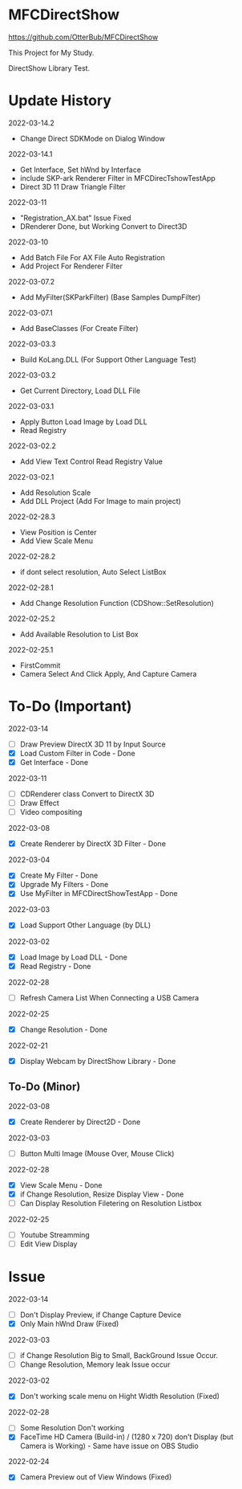 # MFCDirectShow
https://github.com/OtterBub/MFCDirectShow 

This Project for My Study.

DirectShow Library Test.

# Update History
2022-03-14.2
- Change Direct SDKMode on Dialog Window

2022-03-14.1
- Get Interface, Set hWnd by Interface
- include SKP-ark Renderer Filter in MFCDirecTshowTestApp
- Direct 3D 11 Draw Triangle Filter

2022-03-11
- "Registration_AX.bat" Issue Fixed
- DRenderer Done, but Working Convert to Direct3D

2022-03-10
- Add Batch File For AX File Auto Registration
- Add Project For Renderer Filter

2022-03-07.2
- Add MyFilter(SKParkFilter) (Base Samples DumpFilter)

2022-03-07.1
- Add BaseClasses (For Create Filter)

2022-03-03.3
- Build KoLang.DLL (For Support Other Language Test)

2022-03-03.2
- Get Current Directory, Load DLL File

2022-03-03.1
- Apply Button Load Image by Load DLL
- Read Registry

2022-03-02.2
- Add View Text Control Read Registry Value

2022-03-02.1
- Add Resolution Scale
- Add DLL Project (Add For Image to main project)

2022-02-28.3
- View Position is Center
- Add View Scale Menu

2022-02-28.2
- if dont select resolution, Auto Select ListBox

2022-02-28.1
- Add Change Resolution Function (CDShow::SetResolution)

2022-02-25.2
- Add Available Resolution to List Box

2022-02-25.1
- FirstCommit
- Camera Select And Click Apply, And Capture Camera

# To-Do (Important)
2022-03-14
- [ ] Draw Preview DirectX 3D 11 by Input Source
- [x] Load Custom Filter in Code - Done
- [x] Get Interface - Done

2022-03-11
- [ ] CDRenderer class Convert to DirectX 3D
- [ ] Draw Effect
- [ ] Video compositing

2022-03-08
- [x] Create Renderer by DirectX 3D Filter - Done

2022-03-04
- [x] Create My Filter - Done
- [x] Upgrade My Filters - Done
- [x] Use MyFilter in MFCDirectShowTestApp - Done

2022-03-03
- [x] Load Support Other Language (by DLL)

2022-03-02
- [x] Load Image by Load DLL - Done
- [x] Read Registry - Done

2022-02-28
- [ ] Refresh Camera List When Connecting a USB Camera

2022-02-25
- [x] Change Resolution - Done

2022-02-21
- [x] Display Webcam by DirectShow Library - Done

## To-Do (Minor)
2022-03-08
- [x] Create Renderer by Direct2D - Done

2022-03-03
- [ ] Button Multi Image (Mouse Over, Mouse Click)

2022-02-28
- [x] View Scale Menu - Done
- [x] if Change Resolution, Resize Display View - Done
- [ ] Can Display Resolution Filetering on Resolution Listbox

2022-02-25
- [ ] Youtube Streamming
- [ ] Edit View Display

# Issue
2022-03-14
- [ ] Don't Display Preview, if Change Capture Device
- [x] Only Main hWnd Draw (Fixed)

2022-03-03
- [ ] if Change Resolution Big to Small, BackGround Issue Occur.
- [ ] Change Resolution, Memory leak Issue occur

2022-03-02
- [x] Don't working scale menu on Hight Width Resolution (Fixed)

2022-02-28
- [ ] Some Resolution Don't working
- [x] FaceTime HD Camera (Build-in) / (1280 x 720) don't Display (but Camera is Working) - Same have issue on OBS Studio

2022-02-24
- [x] Camera Preview out of View Windows (Fixed)
